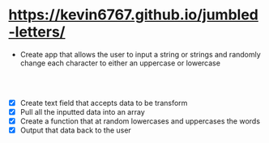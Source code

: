 # https://kevin6767.github.io/jumbled-letters/

- Create app that allows the user to input a string or strings and randomly change each character to either an uppercase or lowercase
<br>
<br>

- [x] Create text field that accepts data to be transform
- [x] Pull all the inputted data into an array
- [x] Create a function that at random lowercases and uppercases the words
- [x] Output that data back to the user